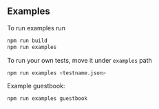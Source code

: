 ## Examples

To run examples run

```bash
npm run build
npm run examples

```

To run your own tests, move it under `examples` path

```bash
npm run examples <testname.json>
```

Example guestbook:

```bash
npm run examples guestbook
```
